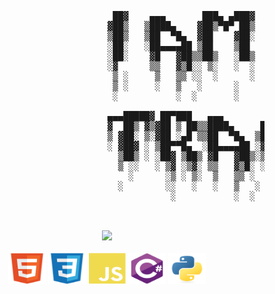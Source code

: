<pre>
                               ██▓    ▄▄▄       ███▄ ▄███▓                                
                              ▓██▒   ▒████▄    ▓██▒▀█▀ ██▒                                
                              ▒██▒   ▒██  ▀█▄  ▓██    ▓██░                                
                              ░██░   ░██▄▄▄▄██ ▒██    ▒██                                 
                              ░██░    ▓█   ▓██▒▒██▒   ░██▒                                
                              ░▓      ▒▒   ▓▒█░░ ▒░   ░  ░                                
                               ▒ ░     ▒   ▒▒ ░░  ░      ░                                
                               ▒ ░     ░   ▒   ░      ░                                   
                               ░           ░  ░       ░                                   
                                                                                          
                              ▄▄▄█████▓ ██▀███   ▄▄▄        ▄████ ▓█████ ▓█████▄ ▓██   ██▓
                              ▓  ██▒ ▓▒▓██ ▒ ██▒▒████▄     ██▒ ▀█▒▓█   ▀ ▒██▀ ██▌ ▒██  ██▒
                              ▒ ▓██░ ▒░▓██ ░▄█ ▒▒██  ▀█▄  ▒██░▄▄▄░▒███   ░██   █▌  ▒██ ██░
                              ░ ▓██▓ ░ ▒██▀▀█▄  ░██▄▄▄▄██ ░▓█  ██▓▒▓█  ▄ ░▓█▄   ▌  ░ ▐██▓░
                                ▒██▒ ░ ░██▓ ▒██▒ ▓█   ▓██▒░▒▓███▀▒░▒████▒░▒████▓   ░ ██▒▓░
                                ▒ ░░   ░ ▒▓ ░▒▓░ ▒▒   ▓▒█░ ░▒   ▒ ░░ ▒░ ░ ▒▒▓  ▒    ██▒▒▒ 
                                  ░      ░▒ ░ ▒░  ▒   ▒▒ ░  ░   ░  ░ ░  ░ ░ ▒  ▒  ▓██ ░▒░ 
                                ░        ░░   ░   ░   ▒   ░ ░   ░    ░    ░ ░  ░  ▒ ▒ ░░  
                                          ░           ░  ░      ░    ░  ░   ░     ░ ░     
                                                                          ░       ░ ░     
</pre> 
<br>
<div align="center">
<img src="https://media1.tenor.com/m/6TbKj8zPHRgAAAAC/the-last-of-us2-ellie.gif" width="800px" >
</div>
<br>
<div style="display: inline_block" align="center">
    <img align="center" alt="HTML" height="50" width="60" src="https://raw.githubusercontent.com/devicons/devicon/master/icons/html5/html5-original.svg">
    <img align="center" alt="CSS" height="50" width="60" src="https://raw.githubusercontent.com/devicons/devicon/master/icons/css3/css3-original.svg">
    <img align="center" alt="Js" height="50" width="60" src="https://raw.githubusercontent.com/devicons/devicon/master/icons/javascript/javascript-plain.svg">
    <img align="center" alt="Csharp" height="50" width="60" src="https://raw.githubusercontent.com/devicons/devicon/master/icons/csharp/csharp-original.svg">
    <img align="center" alt="Python" height="50" width="60" src="https://raw.githubusercontent.com/devicons/devicon/master/icons/python/python-original.svg">
</div>





